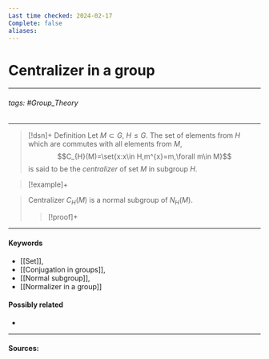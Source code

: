 ```yaml
---
Last time checked: 2024-02-17
Complete: false
aliases:
---
```

# Centralizer in a group
***
###### tags: #Group_Theory 
***
>[!dsn]+ Definition
>Let $M\subset G$, $H\le G$. The set of elements from $H$ which are commutes with all elements from $M$,
>$$C_{H}(M)=\set{x:x\in H,m^{x}=m,\forall m\in M}$$
>is said to be the *centralizer* of set $M$ in subgroup $H$. 

>[!example]+
>

>Centralizer $C_{H}(M)$ is a normal subgroup of $N_{H}(M)$.
>>[!proof]+
>>

***
#### Keywords
- [[Set]],
- [[Conjugation in groups]],
- [[Normal subgroup]],
- [[Normalizer in a group]]
#### Possibly related
- 
***
#### Sources:

